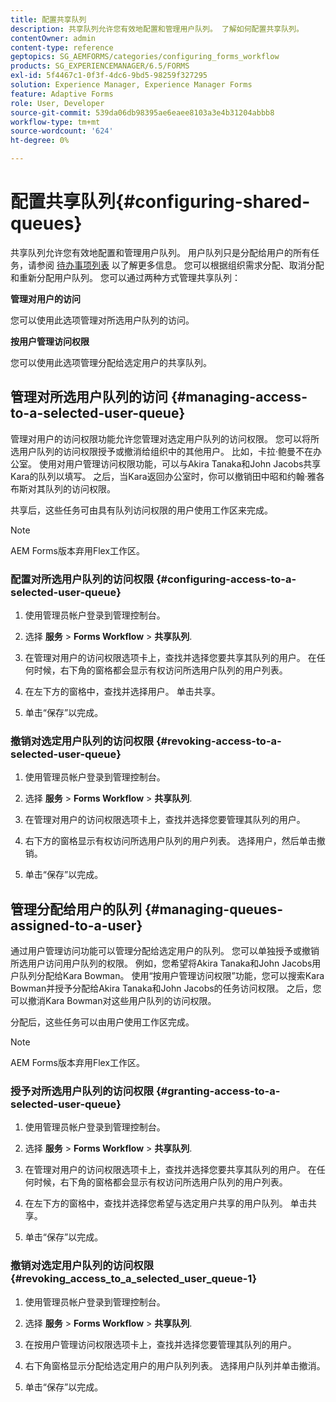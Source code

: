 ```yaml
---
title: 配置共享队列
description: 共享队列允许您有效地配置和管理用户队列。 了解如何配置共享队列。
contentOwner: admin
content-type: reference
geptopics: SG_AEMFORMS/categories/configuring_forms_workflow
products: SG_EXPERIENCEMANAGER/6.5/FORMS
exl-id: 5f4467c1-0f3f-4dc6-9bd5-98259f327295
solution: Experience Manager, Experience Manager Forms
feature: Adaptive Forms
role: User, Developer
source-git-commit: 539da06db98395ae6eaee8103a3e4b31204abbb8
workflow-type: tm+mt
source-wordcount: '624'
ht-degree: 0%

---
```


# 配置共享队列{#configuring-shared-queues}

共享队列允许您有效地配置和管理用户队列。 用户队列只是分配给用户的所有任务，请参阅 [待办事项列表](https://help.adobe.com/en_US/livecycle/11.0/WorkspaceHelp/WS92d06802c76abadb-2b6ab502126beb6ba2f-7ffc.2.html) 以了解更多信息。 您可以根据组织需求分配、取消分配和重新分配用户队列。 您可以通过两种方式管理共享队列：

**管理对用户的访问**

您可以使用此选项管理对所选用户队列的访问。

**按用户管理访问权限**

您可以使用此选项管理分配给选定用户的共享队列。

## 管理对所选用户队列的访问 {#managing-access-to-a-selected-user-queue}

管理对用户的访问权限功能允许您管理对选定用户队列的访问权限。 您可以将所选用户队列的访问权限授予或撤消给组织中的其他用户。 比如，卡拉·鲍曼不在办公室。 使用对用户管理访问权限功能，可以与Akira Tanaka和John Jacobs共享Kara的队列以填写。 之后，当Kara返回办公室时，你可以撤销田中昭和约翰·雅各布斯对其队列的访问权限。

共享后，这些任务可由具有队列访问权限的用户使用工作区来完成。

>[!NOTE]
>
>AEM Forms版本弃用Flex工作区。

### 配置对所选用户队列的访问权限 {#configuring-access-to-a-selected-user-queue}

1. 使用管理员帐户登录到管理控制台。
1. 选择 **服务** > **Forms Workflow** > **共享队列**.

1. 在管理对用户的访问权限选项卡上，查找并选择您要共享其队列的用户。 在任何时候，右下角的窗格都会显示有权访问所选用户队列的用户列表。
1. 在左下方的窗格中，查找并选择用户。 单击共享。
1. 单击“保存”以完成。

### 撤销对选定用户队列的访问权限 {#revoking-access-to-a-selected-user-queue}

1. 使用管理员帐户登录到管理控制台。
1. 选择 **服务** > **Forms Workflow** > **共享队列**.

1. 在管理对用户的访问权限选项卡上，查找并选择您要管理其队列的用户。
1. 右下方的窗格显示有权访问所选用户队列的用户列表。 选择用户，然后单击撤销。
1. 单击“保存”以完成。

## 管理分配给用户的队列 {#managing-queues-assigned-to-a-user}

通过用户管理访问功能可以管理分配给选定用户的队列。 您可以单独授予或撤销所选用户访问用户队列的权限。 例如，您希望将Akira Tanaka和John Jacobs用户队列分配给Kara Bowman。 使用“按用户管理访问权限”功能，您可以搜索Kara Bowman并授予分配给Akira Tanaka和John Jacobs的任务访问权限。 之后，您可以撤消Kara Bowman对这些用户队列的访问权限。

分配后，这些任务可以由用户使用工作区完成。

>[!NOTE]
>
>AEM Forms版本弃用Flex工作区。

### 授予对所选用户队列的访问权限 {#granting-access-to-a-selected-user-queue}

1. 使用管理员帐户登录到管理控制台。
1. 选择 **服务** > **Forms Workflow** > **共享队列**.

1. 在管理对用户的访问权限选项卡上，查找并选择您要共享其队列的用户。 在任何时候，右下角的窗格都会显示有权访问所选用户队列的用户列表。
1. 在左下方的窗格中，查找并选择您希望与选定用户共享的用户队列。 单击共享。
1. 单击“保存”以完成。

### 撤销对选定用户队列的访问权限 {#revoking_access_to_a_selected_user_queue-1}

1. 使用管理员帐户登录到管理控制台。
1. 选择 **服务** > **Forms Workflow** > **共享队列**.

1. 在按用户管理访问权限选项卡上，查找并选择您要管理其队列的用户。
1. 右下角窗格显示分配给选定用户的用户队列列表。 选择用户队列并单击撤消。
1. 单击“保存”以完成。
